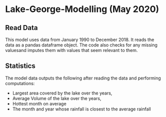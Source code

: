 # Lake-George-Modelling (May 2020)

## Read Data

This model uses data from January 1990 to December 2018. It reads the data as a pandas dataframe object. The code also checks for any missing valuesand imputes them with values that seem relevant to them.  

## Statistics

The model data outputs the following after reading the data and performing computations:
+ Largest area covered by the lake over the years, 
+ Average Volume of the lake over the years,
+ Hottest month on average
+ The month and year whose rainfall is closest to the average rainfall
